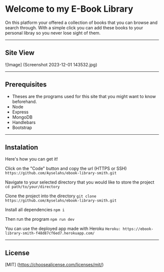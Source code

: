 # Welcome to my E-Book Library
On this platform your offered a collection of books that you can browse and search through. With a simple click you can add these books to your personal libray so you never lose sight of them. 

---
## Site View
![Image] (Screenshot 2023-12-01 143532.jpg)

---
## Prerequisites
- Theses are the programs used for this site that you might want to know beforehand.
- Node
- Express
- MongoDB
- Handlebars
- Bootstrap

---
## Instalation
Here's how you can get it!

Click on the "Code" button and copy the url (HTTPS or SSH)
`https://github.com/Ayselahs/ebook-library-smith.git`

Navigate to your selected directory that you would like to store the project
`cd path/to/your/directory`

Clone the project into the directory
`git clone https://github.com/Ayselahs/ebook-library-smith.git`

Install all dependencies
`npm i`

Then run the program
`npm run dev`

You can use the deployed app made with Heroku
`Heroku: https://ebook-library-smith-f48d87cf6ed7.herokuapp.com/`

---
## License
[MIT] (https://choosealicense.com/licenses/mit/)